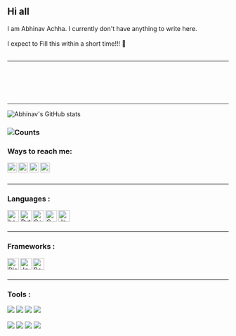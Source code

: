 ## Hi all 

I am Abhinav Achha. I currently don't have anything to write here. 
<br></br>
I expect to Fill this within a short time!!! 🙂
<br></br>

---

<br></br>
<br></br>

---

![Abhinav's GitHub stats](https://github-readme-stats.vercel.app/api?username=AbhinavAchha&count_private=true&theme=midnight-purple)

### ![Counts](https://komarev.com/ghpvc/?username=abhinavachha&color=red&style=flat-square&label=Profile+Visits)

### Ways to reach me:
[<img align="left" alt="abhinavachha | Telegram" width="22px" src="https://i.imgur.com/6BBu5v3.png" />](https://www.telegram.me/ABH_i_NAV)
[<img align="left" alt="abhinavachha | Instagram" width="22px" src="https://i.imgur.com/zTSjHxi.png" />](https://www.instagram.com/_.abhi_nav.__)
[<img align="left" alt="abhinavachha | Twitter" width="22px" src="https://github.com/WaylonWalker/WaylonWalker/blob/main/icon/twitter.png" />](https://www.twitter.com/AbhinavAchha2)
[<img align="left" alt="abhinavachha | Linkedin" width="22px" src="https://github.com/WaylonWalker/WaylonWalker/blob/main/icon/linkedin.png" />](https://www.linkedin.com/in/abhinav-achha)
<br></br>


---

### Languages :
[<img align="left" alt="bash" width="26px" src="https://cdn.jsdelivr.net/npm/simple-icons@3.10.0/icons/gnubash.svg"/>](Bash)
[<img align="left" alt="Python" width="26px" src="https://cdn.jsdelivr.net/npm/simple-icons@3.10.0/icons/python.svg"/>](Python)
[<img align="left" alt="C++" width="26px" src="https://cdn.jsdelivr.net/npm/simple-icons@3.10.0/icons/cplusplus.svg"/>](C++)
[<img align="left" alt="C" width="26px" src="https://cdn.jsdelivr.net/npm/simple-icons@3.10.0/icons/c.svg"/>](C)
[<img align="left" alt="Javascript" width="26px" src="https://cdn.jsdelivr.net/npm/simple-icons@3.10.0/icons/javascript.svg"/>](Javascript)
<br></br>


---
### Frameworks :
[<img align="left" alt="Django" width="26px" src="https://cdn.jsdelivr.net/npm/simple-icons@3.10.0/icons/django.svg"/>](Django)
[<img align="left" alt="Jquery" width="26px" src="https://cdn.jsdelivr.net/npm/simple-icons@3.10.0/icons/jquery.svg"/>](Jquery)
[<img align="left" alt="Bootstrap" width="26px" src="https://cdn.jsdelivr.net/npm/simple-icons@3.10.0/icons/bootstrap.svg"/>](Bootstrap)
<br></br>


---
### Tools :
![](https://img.shields.io/badge/OS-Fedora-informational?style=flat&logo=Fedora&logoColor=white&color=f71d05)
![](https://img.shields.io/badge/Editor-Neovim-informational?style=flat&logo=Neovim&logoColor=white&color=f71d05)
![](https://img.shields.io/badge/Shell-Zsh-informational?style=flat&logo=gnu-bash&logoColor=white&color=f71d05)
![](https://img.shields.io/badge/Multiplexer-Tmux-informational?style=flat&logo=Tmux&logoColor=white&color=f71d05)
<br></br>
![](https://img.shields.io/badge/DE-KDE-informational?style=flat&logo=KDE&logoColor=white&color=f71d05)
![](https://img.shields.io/badge/Terminal-Alacritty-informational?style=flat&logo=Windows-Terminal&logoColor=white&color=f71d05)
![](https://img.shields.io/badge/Device-Android-informational?style=flat&logo=Android&logoColor=white&color=f71d05)
![](https://img.shields.io/badge/Browser-Firefox-informational?style=flat&logo=firefox&logoColor=white&color=f71d05)






